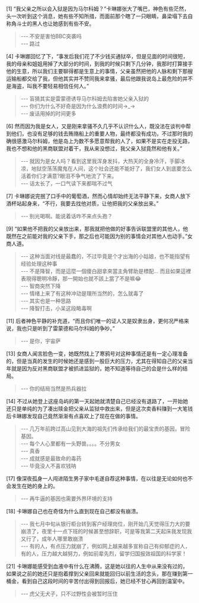 
[1] “我父亲之所以会入狱是因为马尔科姆？”卡琳娜张大了嘴巴，神色有些茫然，头一次听到这个消息，她有些不知所措，而面前那个瞎了一只眼睛，鼻梁塌下去自称角斗士的黑人也让她感到有些不安。
>--- 不安是害怕BBC突袭吗<br>
>--- 路过<br>

[4] 卡琳娜回忆了下，“事发后我们花了不少钱买通狱卒，但是见面的时间很短，我的母亲和姐姐用掉了大部分的时间，到我的时候只剩下几分钟，我那时打算接手他的生意，所以我们主要聊得都是生意上的事情，父亲虽然把他的人脉和剩下那艘运输船都交给了我，但他其实并不赞同我来拿骚，最后他跟我说岛上最危险的并不是海盗，叫我不要轻易相信任何人。”
>--- 盲猜其实是雷蒙德诱导马尔科姆去陷害她父亲入狱的<br>
>--- 你们为什么不好奇是因为什么浪费的时间→_→<br>
>--- 废话用掉的时间更多<br>

[6] 然而因为我是女人，又是刚来拿骚不久几乎不认识什么人，既没法在谈判中帮到他们，也没有足够的钱去贿赂船上的重要人物，最终都没有成功，不过那时我的确很感激马尔科姆，他是岛上为数不多愿意帮我的人了，如果不是实在走投无路，我也不想和他的黑商联盟对着干，我从来没想过，我父亲入狱竟然和他有关。”
>--- 就因为是女人吗？看到这里我浑身发抖，大热天的全身冷汗，手脚冰凉，地狱空荡荡魔鬼在人间，这个社会还能不能好了，我们女人到底要怎么活着你们才满意?眼泪不争气地流了下来。<br>
>--- 话太长了，一口气读下来都喘不过气<br>

[7] 卡琳娜说完抿了口手中的葡萄酒，然而心情却始终无法平静下来，女商人放下酒杯站起身来，“不行，我要去找他对质，让他把我的父亲放出来。”
>--- 别光喝啊。能说着话咋不来点头孢？<br>

[9] “如果他不把我的父亲放出来，那我就把他做的好事告诉联盟里的其他人，他既然在之前能对我的父亲下手，那之后也可能因为别的事情会对其他人也动手。”女商人道。
>--- 这种当面对线是最蠢的，不过毕竟是个才出海的小姑娘，也不能指望有经验处理这种事<br>
>--- 不是降智，而是這麼一個傻白甜拿來當主角臂助是標配…
而且如果這裡表現得聰明冷靜，那一開始也就不該上當了不是嘛😂<br>
>--- 智商突然下降<br>
>--- 情绪上来了有这种冲动是理所当然的，怎么就毒了<br>
>--- 其实也是一种思路<br>
>--- 降智打击，小呆这段略毒啊<br>

[11] 后者神色平静的补充道，“而且你们唯一的证人又是奴隶出身，更何况严格来说，我也只是听到了雷蒙德和马尔科姆的争吵。”
>--- 是你，宇宙萨<br>

[13] 女商人闻言脸色一变，她既然找上了寒鸦号对这种事情还是有一定心理准备的，但是当真的发生的时候她还是感到一股巨大的压力，尤其在得知自己的父亲当年就是因为反对黑商联盟才被抓进监狱的，她不知道等待自己的会是什么样的结局。
>--- 你的结局当然是热兵器拉<br>

[14] 不过从她登上这座岛屿的第一天起她就清楚自己已经没有退路了，一开始她还只是单纯的为了凑出赎金把父亲从监狱中救出来，但是这次卖香料赚到一大笔钱后卡琳娜发现自己竟然渐渐有点喜欢上了现在在做的事情。
>--- 几万年前跨过高山见到大海的祖先们传承给我们的最宝贵的基因，冒险基因。<br>
>--- 每个人心里都有一头野兽。。。。不分男女<br>
>--- 真香<br>
>--- 成就感是最致命的毒药<br>
>--- 毕竟没人不喜欢钱呐<br>

[17] 像深夜孤身一人闯进陌生男子家中毛遂自荐这种事情，在以往是无论如何也不会发生在她的身上的。
>--- 再牛逼的基因也需要外界环境的支持<br>

[18] 卡琳娜自己也在奇怪为什么直到现在自己都没有崩溃。
>--- 我七月中旬从银行柜台转到客户经理岗位，刚开始几天觉得压力大的要崩溃了，夜里十一点下班的时候甚至想辞职，可是等我第二天起床我发现我又行了，成年人哪里敢崩溃<br>
>--- 有的人，有点压力就崩了，例如网上越来越多宣称自己有抑郁症的人，有的人，压力越大越努力，例如前辈先烈，留学归国报效祖国的科学家！<br>

[21] 卡琳娜能感受到血液中有什么在沸腾，这是她以往的人生中从来没有过的，如果说之前的她还只是抱着撑到父亲回来就能回归以前生活的念头，那在赚到第一桶金，看到自己这段时间的辛苦付出得到回报后，她已经不甘心再回到温室中。
>--- 虎父无犬子，只不过野性会被暂时压住<br>
